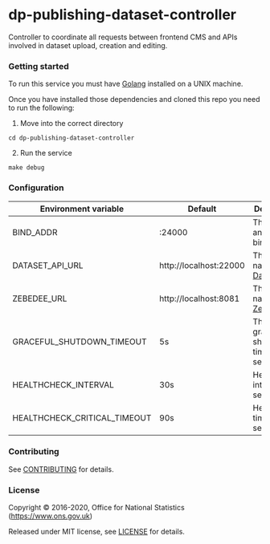 dp-publishing-dataset-controller
================

Controller to coordinate all requests between frontend CMS and APIs involved in dataset upload, creation and editing. 

### Getting started

To run this service you must have [Golang](https://golang.org/) installed on a UNIX machine.

Once you have installed those dependencies and cloned this repo you need to run the following:

1. Move into the correct directory
```
cd dp-publishing-dataset-controller
```
2. Run the service
```
make debug
```


### Configuration

| Environment variable           | Default                           | Description
| ------------------------------ | --------------------------------- | -----------
| BIND_ADDR                      | :24000                            | The host and port to bind to
| DATASET_API_URL                | http://localhost:22000            | The host name for [Dataset API](https://github.com/ONSdigital/dp-dataset-api)
| ZEBEDEE_URL                    | http://localhost:8081             | The host name for [Zebedee](https://github.com/ONSdigital/zebedee)
| GRACEFUL_SHUTDOWN_TIMEOUT      | 5s                                | The graceful shutdown timeout in seconds
| HEALTHCHECK_INTERVAL           | 30s                               | Healthcheck interval in seconds
| HEALTHCHECK_CRITICAL_TIMEOUT   | 90s                               | Healthcheck timeout in seconds


### Contributing

See [CONTRIBUTING](CONTRIBUTING.md) for details.

### License

Copyright © 2016-2020, Office for National Statistics (https://www.ons.gov.uk)

Released under MIT license, see [LICENSE](LICENSE.md) for details.
